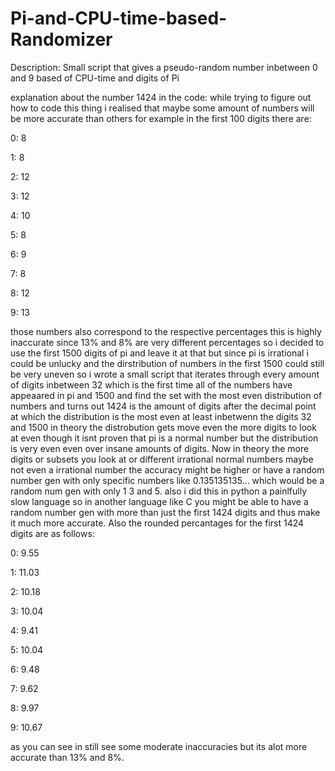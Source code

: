 # Pi-and-CPU-time-based-Randomizer
Description:
Small script that gives a pseudo-random number inbetween 0 and 9 based of CPU-time and digits of Pi

explanation about the number 1424 in the code:
while trying to figure out how to code this thing i realised that maybe some amount of numbers will be more accurate than others for example in the first 100 digits there are:


0: 8

1: 8

2: 12

3: 12

4: 10

5: 8

6: 9

7: 8

8: 12

9: 13


those numbers also correspond to the respective percentages this is highly inaccurate since 13% and 8% are very different percentages so i decided to use the first 1500 digits of pi and leave it at that but since pi is irrational i could be unlucky and the dirstribution of numbers in the first 1500 could still be very uneven so i wrote a small script that iterates through every amount of digits inbetween 32 which is the first time all of the numbers have appeaared in pi and 1500 and find the set with the most even distribution of numbers and turns out 1424 is the amount of digits after the decimal point at which the distribution is the most even at least inbetwenn the digits 32 and 1500 in theory the distrobution gets move even the more digits to look at even though it isnt proven that pi is a normal number but the distribution is very even even over insane amounts of digits.
Now in theory the more digits or subsets you look at or different irrational normal numbers maybe not even a irrational number the accuracy might be higher or have a random number gen with only specific numbers like 0.135135135... which would be a random num gen with only 1 3 and 5. also i did this in python a painlfully slow language so in another language like C you might be able to have a random number gen with more than just the first 1424 digits and thus make it much more accurate. Also the rounded percantages for the first 1424 digits are as follows:


0: 9.55

1: 11.03

2: 10.18

3: 10.04

4: 9.41

5: 10.04

6: 9.48

7: 9.62

8: 9.97

9: 10.67


as you can see in still see some moderate inaccuracies but its alot more accurate than 13% and 8%.
